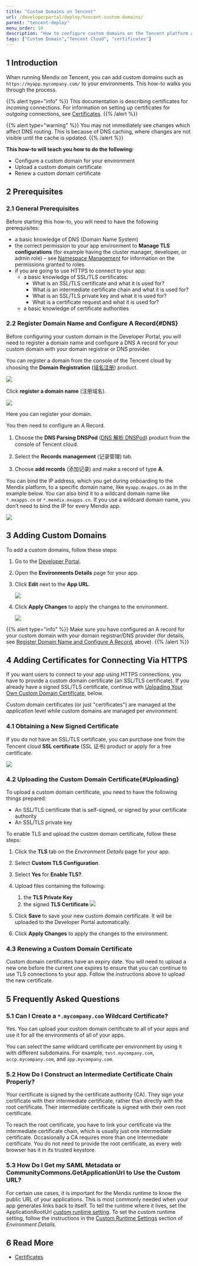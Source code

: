 ```yaml
---
title: "Custom Domains on Tencent"
url: /developerportal/deploy/tencent-custom-domains/
parent: "tencent-deploy"
menu_order: 10
description: "How to configure custom domains on the Tencent platform as well as generate, upload, and renew certificates for HTTPS connections."
tags: ["Custom Domain","Tencent Cloud", "certificates"]
---
```


## 1 Introduction

When running Mendix on Tencent, you can add custom domains such as `https://myapp.mycompany.com/` to your environments. This how-to walks you through the process.

{{% alert type="info" %}}
This documentation is describing certificates for *incoming* connections. For information on setting up certificates for *outgoing* connections, see [Certificates](/developerportal/deploy/certificates/).
{{% /alert %}}

{{% alert type="warning" %}} You may not immediately see changes which affect DNS routing. This is because of DNS caching, where changes are not visible until the cache is updated.
{{% /alert %}}

**This how-to will teach you how to do the following:**

* Configure a custom domain for your environment
* Upload a custom domain certificate
* Renew a custom domain certificate

## 2 Prerequisites

### 2.1 General Prerequisites

Before starting this how-to, you will need to have the following prerequisites:

* a basic knowledge of DNS (Domain Name System)
* the correct permission to your app environment to **Manage TLS configurations** (for example having the cluster manager, developer, or admin role) – see [Namespace Management](/developerportal/deploy/tencent-deploy/#members) for information on the permissions granted to roles
* if you are going to use HTTPS to connect to your app:
    * a basic knowledge of SSL/TLS certificates:
        * What is an SSL/TLS certificate and what it is used for?
        * What is an intermediate certificate chain and what it is used for?
        * What is an SSL/TLS private key and what it is used for?
        * What is a certificate request and what it is used for?
    * a basic knowledge of certificate authorities

### 2.2 Register Domain Name and Configure A Record{#DNS}

Before configuring your custom domain in the Developer Portal, you will need to register a domain name and configure a DNS A record for your custom domain with your domain registrar or DNS provider.

You can register a domain from the console of the Tencent cloud by choosing the **Domain Registration** ([域名注册](https://console.cloud.tencent.com/domain)) product.

![](/attachments/developerportal/deploy/tencent-deploy/tencent-custom-domains/domain-registration-product.png)

Click **register a domain name** (注册域名). 

![](/attachments/developerportal/deploy/tencent-deploy/tencent-custom-domains/register-domain-name.png)

Here you can register your domain.

You then need to configure an A Record. 

1. Choose the **DNS Parsing DNSPod** ([DNS 解析 DNSPod](https://console.cloud.tencent.com/cns)) product from the console of Tencent cloud.  

2. Select the **Records management** (记录管理) tab.

3. Choose **add records** (添加记录) and make a record of type **A**.

You can bind the IP address, which you get during onboarding to the Mendix platform, to a specific domain name, like `myapp.mxapps.cn` as in the example below. You can also bind it to a wildcard domain name like `*.mxapps.cn` or `*.mendix.mxapps.cn`. If you use a wildcard domain name, you don’t need to bind the IP for every Mendix app.

![](/attachments/developerportal/deploy/tencent-deploy/tencent-custom-domains/create-a-records.png)

## 3 Adding Custom Domains

To add a custom domains, follow these steps:

1. Go to the [Developer Portal](https://apps.mendix.tencent-cloud.com/).

2. Open the **Environments Details** page for your app.

3. Click **Edit** next to the **App URL**.

    ![](/attachments/developerportal/deploy/tencent-deploy/tencent-custom-domains/edit-app-url.png)

4. Click **Apply Changes** to apply the changes to the environment.

    ![](/attachments/developerportal/deploy/tencent-deploy/tencent-custom-domains/apply-environment-changes.png)

{{% alert type="info" %}}
Make sure you have configured an A record for your custom domain with your domain registrar/DNS provider (for details, see [Register Domain Name and Configure A Record](#DNS), above).
{{% /alert %}}

## 4 Adding Certificates for Connecting Via HTTPS

If you want users to connect to your app using HTTPS connections, you have to provide a custom domain certificate (an SSL/TLS certificate). If you already have a signed SSL/TLS certificate, continue with [Uploading Your Own Custom Domain Certificate](#Uploading), below.

Custom domain certificates (or just "certificates") are managed at the *application* level while custom domains are managed per *environment*.

### 4.1 Obtaining a New Signed Certificate

If you do not have an SSL/TLS certificate, you can purchase one from the Tencent cloud **SSL certificate** (SSL 证书) product or apply for a free certificate.

![](/attachments/developerportal/deploy/tencent-deploy/tencent-custom-domains/get-signed-certificate.png)


### 4.2 Uploading the Custom Domain Certificate{#Uploading}

To upload a custom domain certificate, you need to have the following things prepared:

* An SSL/TLS certificate that is self-signed, or signed by your certificate authority
* An SSL/TLS private key

To enable TLS and upload the custom domain certificate, follow these steps:

1. Click the **TLS** tab on the *Environment Details* page for your app.
2. Select **Custom TLS Configuration**.
3. Select **Yes** for **Enable TLS?**.
4. Upload files containing the following:
    1. the **TLS Private Key**
    2. the signed **TLS Certificate**
        ![](/attachments/developerportal/deploy/tencent-deploy/tencent-custom-domains/upload-certificate.png)

5. Click **Save** to save your new custom domain certificate. It will be uploaded to the Developer Portal automatically.
6. Click **Apply Changes** to apply the changes to the environment.

### 4.3 Renewing a Custom Domain Certificate

Custom domain certificates have an expiry date. You will need to upload a new one before the current one expires to ensure that you can continue to use TLS connections to your app. Follow the instructions above to upload the new certificate.

## 5 Frequently Asked Questions

### 5.1 Can I Create a `*.mycompany.com` Wildcard Certificate?

Yes. You can upload your custom domain certificate to all of your apps and use it for all the environments of all of your apps.

You can select the same wildcard certificate per environment by using it with different subdomains. For example, `test.mycompany.com`, `accp.mycompany.com`, and `app.mycompany.com`.

### 5.2 How Do I Construct an Intermediate Certificate Chain Properly?

Your certificate is signed by the certificate authority (CA). They sign your certificate with their intermediate certificate, rather than directly with the root certificate. Their intermediate certificate is signed with their own root certificate.

To reach the root certificate, you have to link your certificate via the intermediate certificate chain, which is usually just one intermediate certificate. Occasionally a CA requires more than one intermediate certificate. You do not need to provide the root certificate, as every web browser has it in its trusted keystore.

### 5.3 How Do I Get my SAML Metadata or CommunityCommons.GetApplicationUrl to Use the Custom URL?

For certain use cases, it is important for the Mendix runtime to know the public URL of your applications. This is most commonly needed when your app generates links back to itself. To tell the runtime where it lives, set the ApplicationRootUrl [custom runtime setting](/refguide/custom-settings/#general). To set the custom runtime setting, follow the instructions in the [Custom Runtime Settings](/developerportal/deploy/environments-details/#custom-runtime-settings) section of *Environment Details*.

## 6 Read More

* [Certificates](/developerportal/deploy/certificates/)
